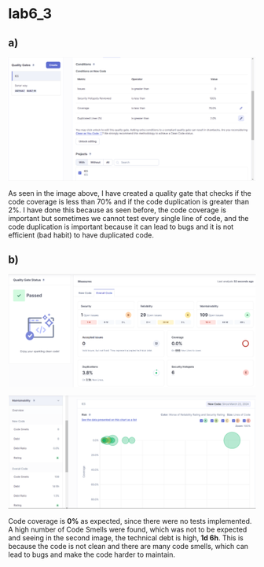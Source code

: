 # lab6_3

## a)

![Quality Gate](img/quality_gate.png)

As seen in the image above, I have created a quality gate that checks if the code coverage is less than 70% and if the code duplication is greater than 2%. I have done this because as seen before, the code coverage is important but sometimes we cannot test every single line of code, and the code duplication is important because it can lead to bugs and it is not efficient (bad habit) to have duplicated code.

## b)

![Dashboard](img/dashboard.png)

![Technical Debt](img/debt.png)

Code coverage is **0%** as expected, since there were no tests implemented. A high number of Code Smells were found, which was not to be expected and seeing in the second image, the technical debt is high, **1d 6h**. This is because the code is not clean and there are many code smells, which can lead to bugs and make the code harder to maintain.